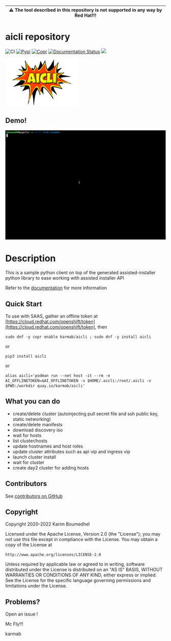 | :warning: The tool described in this repository is not supported in any way by Red Hat!!! |
|-------------------------------------------------------------------------------------------|

# aicli repository

![CI](https://github.com/karmab/aicli/actions/workflows/ci.yml/badge.svg)
[![Pypi](http://img.shields.io/pypi/v/aicli.svg)](https://pypi.python.org/pypi/aicli/)
[![Copr](https://copr.fedorainfracloud.org/coprs/karmab/aicli/package/aicli/status_image/last_build.png)](https://copr.fedorainfracloud.org/coprs/karmab/kcli/package/aicli)
[![Documentation Status](https://readthedocs.org/projects/aicli/badge/?version=latest)](https://aicli.readthedocs.io/en/latest/?badge=latest)
[![](https://images.microbadger.com/badges/image/karmab/aicli.svg)](https://microbadger.com/images/karmab/aicli "Get your own image badge on microbadger.com")

![Screenshot](aicli.png)

## Demo!

![](aicli.gif)

# Description

This is a sample python client on top of the generated assisted-installer python library to ease working with assisted installer API


Refer to the [documentation](https://aicli.readthedocs.io) for more information

## Quick Start

To use with SAAS, gather an offline token at [https://cloud.redhat.com/openshift/token](https://cloud.redhat.com/openshift/token), then

```
sudo dnf -y copr enable karmab/aicli ; sudo dnf -y install aicli
```

or

```
pip3 install aicli
```

or 

```
alias aicli='podman run --net host -it --rm -e AI_OFFLINETOKEN=$AI_OFFLINETOKEN -v $HOME/.aicli:/root/.aicli -v $PWD:/workdir quay.io/karmab/aicli'
```

##  What you can do

- create/delete cluster (autoinjecting pull secret file and ssh public key, static networking)
- create/delete manifests
- download discovery iso
- wait for hosts
- list cluster/hosts
- update hostnames and host roles
- update cluster attributes such as api vip and ingress vip
- launch cluster install
- wait for cluster
- create day2 cluster for adding hosts

## Contributors

See [contributors on GitHub](https://github.com/karmab/aicli/graphs/contributors)

## Copyright

Copyright 2020-2022 Karim Boumedhel

Licensed under the Apache License, Version 2.0 (the "License");
you may not use this file except in compliance with the License.
You may obtain a copy of the License at

    http://www.apache.org/licenses/LICENSE-2.0

Unless required by applicable law or agreed to in writing, software
distributed under the License is distributed on an "AS IS" BASIS,
WITHOUT WARRANTIES OR CONDITIONS OF ANY KIND, either express or implied.
See the License for the specific language governing permissions and
limitations under the License.

## Problems?

Open an issue !

Mc Fly!!!

karmab
